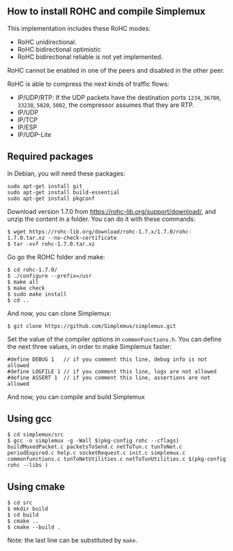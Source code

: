 How to install ROHC and compile Simplemux
-----------------------------------------

This implementation includes these RoHC modes:
- RoHC unidirectional.
- RoHC bidirectional optimistic
- RoHC bidirectional reliable is not yet implemented.

RoHC cannot be enabled in one of the peers and disabled in the other peer.

RoHC is able to compress the next kinds of traffic flows:
- IP/UDP/RTP: If the UDP packets have the destination ports `1234`, `36780`, `33238`, `5020`, `5002`, the compressor assumes that they are RTP.
- IP/UDP
- IP/TCP
- IP/ESP
- IP/UDP-Lite

## Required packages

In Debian, you will need these packages:
```
sudo apt-get install git
sudo apt-get install build-essential
sudo apt-get install pkgconf
```

Download version 1.7.0 from https://rohc-lib.org/support/download/, and unzip the content in a folder. You can do it with these commands:
```
$ wget https://rohc-lib.org/download/rohc-1.7.x/1.7.0/rohc-1.7.0.tar.xz --no-check-certificate
$ tar -xvf rohc-1.7.0.tar.xz
```

Go go the ROHC folder and make:
```
$ cd rohc-1.7.0/
$ ./configure --prefix=/usr
$ make all
$ make check
$ sudo make install
$ cd ..
```

And now, you can clone Simplemux:
```
$ git clone https://github.com/Simplemux/simplemux.git
```

Set the value of the compiler options in `commonFunctions.h`. You can define the next three values, in order to make Simplemux faster:
```
#define DEBUG 1   // if you comment this line, debug info is not allowed
#define LOGFILE 1 // if you comment this line, logs are not allowed
#define ASSERT 1  // if you comment this line, assertions are not allowed
```

And now, you can compile and build Simplemux

## Using gcc

```
$ cd simplemux/src
$ gcc -o simplemux -g -Wall $(pkg-config rohc --cflags)  buildMuxedPacket.c packetsToSend.c netToTun.c tunToNet.c periodExpired.c help.c socketRequest.c init.c simplemux.c commonfunctions.c tunToNetUtilities.c netToTunUtilities.c $(pkg-config rohc --libs )
```

## Using cmake

```
$ cd src
$ mkdir build
$ cd build
$ cmake ..
$ cmake --build .
```
Note: the last line can be substituted by `make`.